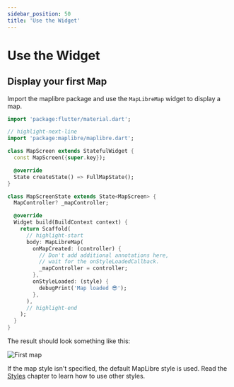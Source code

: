 ```yaml
---
sidebar_position: 50
title: 'Use the Widget'
---
```


# Use the Widget

## Display your first Map

Import the maplibre package and use the `MapLibreMap` widget to display a
map.

```dart title="map_screen.dart"
import 'package:flutter/material.dart';

// highlight-next-line
import 'package:maplibre/maplibre.dart';

class MapScreen extends StatefulWidget {
  const MapScreen({super.key});

  @override
  State createState() => FullMapState();
}

class MapScreenState extends State<MapScreen> {
  MapController? _mapController;

  @override
  Widget build(BuildContext context) {
    return Scaffold(
      // highlight-start
      body: MapLibreMap(
        onMapCreated: (controller) {
          // Don't add additional annotations here,
          // wait for the onStyleLoadedCallback.
          _mapController = controller;
        },
        onStyleLoaded: (style) {
          debugPrint('Map loaded 😎');
        },
      ),
      // highlight-end
    );
  }
}
```

The result should look something like this:

![First map](/img/first_map.jpg)

If the map style isn't specified, the default MapLibre style is used. Read
the [Styles](../styles) chapter to learn how to use other styles.